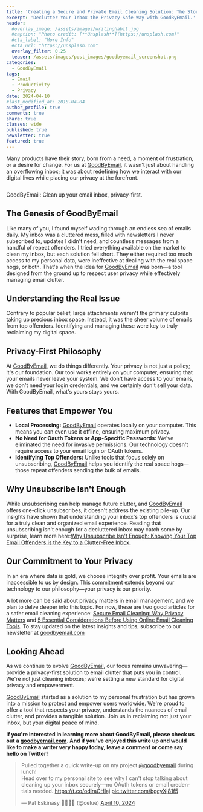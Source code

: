 ```yaml
---
title: 'Creating a Secure and Private Email Cleaning Solution: The Story Behind GoodByEmail'
excerpt: 'Declutter Your Inbox the Privacy-Safe Way with GoodByEmail.'
header:
  #overlay_image: /assets/images/writinghabit.jpg
  #caption: "Photo credit: [**Unsplash**](https://unsplash.com)"
  #cta_label: "More Info"
  #cta_url: "https://unsplash.com"
  overlay_filter: 0.25
  teaser: /assets/images/post_images/goodbyemail_screenshot.png
categories:
  - GoodByEmail
tags:
  - Email
  - Productivity
  - Privacy
date: 2024-04-10
#last_modified_at: 2018-04-04
author_profile: true
comments: true
share: true
classes: wide
published: true
newsletter: true
featured: true
---
```


Many products have their story, born from a need, a moment of frustration, or a desire for change. For us at <a href="https://www.goodbyemail.com/">GoodByEmail</a>, it wasn't just about handling an overflowing inbox; it was about redefining how we interact with our digital lives while placing our privacy at the forefront.

<p><img src="{{site.baseurl}}/assets/images/post_images/goodbyemail_screenshot.png" alt="" class="align-center" /></p>
<figcaption>GoodByEmail: Clean up your email inbox, privacy-first.</figcaption>

## The Genesis of GoodByEmail
Like many of you, I found myself wading through an endless sea of emails daily. My inbox was a cluttered mess, filled with newsletters I never subscribed to, updates I didn't need, and countless messages from a handful of repeat offenders. I tried everything available on the market to clean my inbox, but each solution fell short. They either required too much access to my personal data, were ineffective at dealing with the real space hogs, or both. That's when the idea for <a href="https://www.goodbyemail.com/">GoodByEmail</a> was born—a tool designed from the ground up to respect user privacy while effectively managing email clutter.

## Understanding the Real Issue
Contrary to popular belief, large attachments weren't the primary culprits taking up precious inbox space. Instead, it was the sheer volume of emails from top offenders. Identifying and managing these were key to truly reclaiming my digital space.

## Privacy-First Philosophy
At <a href="https://www.goodbyemail.com/">GoodByEmail</a>, we do things differently. Your privacy is not just a policy; it's our foundation. Our tool works entirely on your computer, ensuring that your emails never leave your system. We don't have access to your emails, we don't need your login credentials, and we certainly don't sell your data. With GoodByEmail, what's yours stays yours.

## Features that Empower You
- **Local Processing:** <a href="https://www.goodbyemail.com/">GoodByEmail</a> operates locally on your computer. This means you can even use it offline, ensuring maximum privacy.
- **No Need for Oauth Tokens or App-Specific Passwords:** We've eliminated the need for invasive permissions. Our technology doesn't require access to your email login or OAuth tokens.
- **Identifying Top Offenders:** Unlike tools that focus solely on unsubscribing, <a href="https://www.goodbyemail.com/">GoodByEmail</a> helps you identify the real space hogs—those repeat offenders sending the bulk of emails.

## Why Unsubscribe Isn't Enough
While unsubscribing can help manage future clutter, and <a href="https://www.goodbyemail.com/">GoodByEmail</a> offers one-click unsubscribes, it doesn't address the existing pile-up. Our insights have shown that understanding your inbox's top offenders is crucial for a truly clean and organized email experience. Reading that unsubscribing isn't enough for a decluttered inbox may catch some by surprise, learn more here:<a href="https://www.goodbyemail.com/why-unsubscribe-isnt-enough-knowing-your-top-email-offenders-is-the-key-to-a-clutter-free-inbox">Why Unsubscribe Isn't Enough: Knowing Your Top Email Offenders is the Key to a Clutter-Free Inbox.</a>

## Our Commitment to Your Privacy
In an era where data is gold, we choose integrity over profit. Your emails are inaccessible to us by design. This commitment extends beyond our technology to our philosophy—your privacy is our priority.

A lot more can be said about privacy matters in email management, and we plan to delve deeper into this topic. For now, these are two good articles for a safer email cleaning experience: <a href="https://www.goodbyemail.com/clean-email-privacy-first-guide">Secure Email Cleaning: Why Privacy Matters</a> and <a href="https://www.goodbyemail.com/five-considerations-online-email-cleaning-tools">5 Essential Considerations Before Using Online Email Cleaning Tools</a>. To stay updated on the latest insights and tips, subscribe to our newsletter at <a href="https://www.goodbyemail.com/">goodbyemail.com</a>

## Looking Ahead
As we continue to evolve <a href="https://www.goodbyemail.com/">GoodByEmail</a>, our focus remains unwavering—provide a privacy-first solution to email clutter that puts you in control. We're not just cleaning inboxes; we're setting a new standard for digital privacy and empowerment.

<a href="https://www.goodbyemail.com/">GoodByEmail</a> started as a solution to my personal frustration but has grown into a mission to protect and empower users worldwide. We're proud to offer a tool that respects your privacy, understands the nuances of email clutter, and provides a tangible solution. Join us in reclaiming not just your inbox, but your digital peace of mind.

<p class="notice">
<b>
If you're interested in learning more about GoodByEmail, please check us out a <a href="https://www.goodbyemail.com/">goodbyemail.com</a>. And if you've enjoyed this write up and would like to make a writer very happy today, leave a comment or come say hello on Twitter!</b></p>

<blockquote class="twitter-tweet tw-align-center"><p lang="en" dir="ltr">Pulled together a quick write-up on my project <a href="https://twitter.com/goodbyemail?ref_src=twsrc%5Etfw">@goodbyemail</a> during lunch!<br>Head over to my personal site to see why I can&#39;t stop talking about cleaning up your inbox securely—no OAuth tokens or email credentials needed. <a href="https://t.co/odlraCHlaj">https://t.co/odlraCHlaj</a> <a href="https://t.co/bgcyXj81f5">pic.twitter.com/bgcyXj81f5</a></p>&mdash; Pat Eskinasy 👩🏻‍💻🌳 (@celue) <a href="https://twitter.com/celue/status/1778070643453333889?ref_src=twsrc%5Etfw">April 10, 2024</a></blockquote> <script async src="https://platform.twitter.com/widgets.js" charset="utf-8"></script>